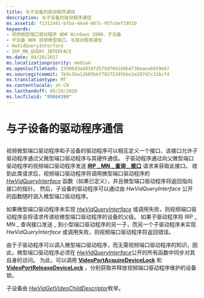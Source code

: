 ```yaml
---
title: 与子设备的驱动程序通信
description: 与子设备的驱动程序通信
ms.assetid: f1311941-bfba-44a4-867c-95fcbef19510
keywords:
- 视频微型端口驱动程序 WDK Windows 2000，子设备
- 子设备 WDK 视频微型端口，与驱动程序通信
- HwVidQueryInterface
- IRP_MN_QUERY_INTERFACE
ms.date: 04/20/2017
ms.localizationpriority: medium
ms.openlocfilehash: 23906d3ad428fd579df691b9b4736eaea6859e67
ms.sourcegitcommit: 7b9c3ba12b05bbf78275395bbe3a287d2c31bcf4
ms.translationtype: MT
ms.contentlocale: zh-CN
ms.lasthandoff: 08/28/2020
ms.locfileid: "89064390"
---
```

# <a name="communicating-with-the-driver-of-a-child-device"></a>与子设备的驱动程序通信


## <span id="ddk_communicating_with_the_driver_of_a_child_device_gg"></span><span id="DDK_COMMUNICATING_WITH_THE_DRIVER_OF_A_CHILD_DEVICE_GG"></span>


视频微型端口驱动程序和子设备的驱动程序可以相互定义一个接口，该接口允许子驱动程序通过父微型端口驱动程序与其硬件通信。 子驱动程序通过向父微型端口驱动程序的视频端口驱动程序发送 [**IRP \_ MN \_ 查询 \_ 接口**](../kernel/irp-mn-query-interface.md) 请求来获取此接口。 收到此类请求后，视频端口驱动程序将调用微型端口驱动程序的 [*HwVidQueryInterface*](/windows-hardware/drivers/ddi/video/nc-video-pvideo_hw_query_interface) 函数（如果已定义），并且微型端口驱动程序将返回指向接口的指针。 然后，子设备的驱动程序可以通过由 *HwVidQueryInterface* 公开的函数随时调入微型端口驱动程序。

如果微型端口驱动程序未实现 [*HwVidQueryInterface*](/windows-hardware/drivers/ddi/video/nc-video-pvideo_hw_query_interface) 或调用失败，则视频端口驱动程序会将请求传递给微型端口驱动程序的设备的父级。 如果子驱动程序将 IRP \_ MN \_ 查询接口发送 \_ 到小型端口驱动程序的另一子，而另一个子驱动程序未实现 *HwVidQueryInterface* 或调用失败，则视频端口驱动程序将返回错误。

由于子驱动程序可以调入微型端口驱动程序，而无需视频端口驱动程序的知识，因此，微型端口驱动程序必须在 [*HwVidQueryInterface*](/windows-hardware/drivers/ddi/video/nc-video-pvideo_hw_query_interface)公开的所有函数中同步对其自身的访问。 为此，可以调用 [**VideoPortAcquireDeviceLock**](/windows-hardware/drivers/ddi/video/nf-video-videoportacquiredevicelock) 和 [**VideoPortReleaseDeviceLock**](/windows-hardware/drivers/ddi/video/nf-video-videoportreleasedevicelock) ，分别获取并释放视频端口驱动程序维护的设备锁。

子设备由 [*HwVidGetVideoChildDescriptor*](/windows-hardware/drivers/ddi/video/nc-video-pvideo_hw_get_child_descriptor)枚举。

 

